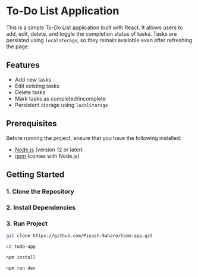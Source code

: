 # To-Do List Application

This is a simple To-Do List application built with React. It allows users to add, edit, delete, and toggle the completion status of tasks. Tasks are persisted using `localStorage`, so they remain available even after refreshing the page.

## Features

- Add new tasks
- Edit existing tasks
- Delete tasks
- Mark tasks as completed/incomplete
- Persistent storage using `localStorage`


## Prerequisites

Before running the project, ensure that you have the following installed:

- [Node.js](https://nodejs.org/) (version 12 or later)
- [npm](https://www.npmjs.com/) (comes with Node.js) 

## Getting Started

### 1. Clone the Repository

### 2. Install Dependencies

### 3. Run Project

```bash
git clone https://github.com/Piyush-Sahare/todo-app.git

cd todo-app

npm install

npm run dev


